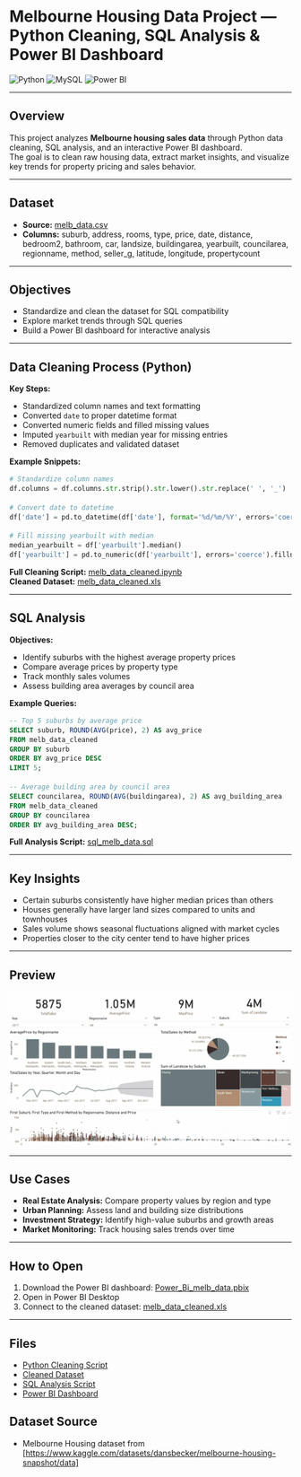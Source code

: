 # **Melbourne Housing Data Project — Python Cleaning, SQL Analysis & Power BI Dashboard**  
![Python](https://img.shields.io/badge/Python-3776AB.svg?style=for-the-badge&logo=Python&logoColor=white)
![MySQL](https://img.shields.io/badge/mysql-%2300f.svg?style=for-the-badge&logo=mysql&logoColor=white)
![Power BI](https://img.shields.io/badge/power_bi-F2C811?style=for-the-badge&logo=powerbi&logoColor=black)

---

## **Overview**  
This project analyzes **Melbourne housing sales data** through Python data cleaning, SQL analysis, and an interactive Power BI dashboard.  
The goal is to clean raw housing data, extract market insights, and visualize key trends for property pricing and sales behavior.

---

## **Dataset**
- **Source:** [melb_data.csv](https://github.com/kChe626/Melbourne-Housing-Project/blob/main/melb_data.csv)  
- **Columns:** suburb, address, rooms, type, price, date, distance, bedroom2, bathroom, car, landsize, buildingarea, yearbuilt, councilarea, regionname, method, seller_g, latitude, longitude, propertycount

---

## **Objectives**
- Standardize and clean the dataset for SQL compatibility  
- Explore market trends through SQL queries  
- Build a Power BI dashboard for interactive analysis  

---

## **Data Cleaning Process (Python)**
**Key Steps:**
- Standardized column names and text formatting  
- Converted `date` to proper datetime format  
- Converted numeric fields and filled missing values  
- Imputed `yearbuilt` with median year for missing entries  
- Removed duplicates and validated dataset

**Example Snippets:**  
```python
# Standardize column names
df.columns = df.columns.str.strip().str.lower().str.replace(' ', '_')

# Convert date to datetime
df['date'] = pd.to_datetime(df['date'], format='%d/%m/%Y', errors='coerce')

# Fill missing yearbuilt with median
median_yearbuilt = df['yearbuilt'].median()
df['yearbuilt'] = pd.to_numeric(df['yearbuilt'], errors='coerce').fillna(median_yearbuilt)
```

**Full Cleaning Script:** [melb_data_cleaned.ipynb](https://github.com/kChe626/Melbourne-Housing-Project/blob/main/melb_data_cleaned.ipynb)  
**Cleaned Dataset:** [melb_data_cleaned.xls](https://github.com/kChe626/Melbourne-Housing-Project/blob/main/melb_data_cleaned.xls)

---

## **SQL Analysis**
**Objectives:**
- Identify suburbs with the highest average property prices  
- Compare average prices by property type  
- Track monthly sales volumes  
- Assess building area averages by council area

**Example Queries:**
```sql
-- Top 5 suburbs by average price
SELECT suburb, ROUND(AVG(price), 2) AS avg_price
FROM melb_data_cleaned
GROUP BY suburb
ORDER BY avg_price DESC
LIMIT 5;

-- Average building area by council area
SELECT councilarea, ROUND(AVG(buildingarea), 2) AS avg_building_area
FROM melb_data_cleaned
GROUP BY councilarea
ORDER BY avg_building_area DESC;
```

**Full Analysis Script:** [sql_melb_data.sql](https://github.com/kChe626/Melbourne-Housing-Project/blob/main/sql_melb_data.sql)

---

## **Key Insights**
- Certain suburbs consistently have higher median prices than others  
- Houses generally have larger land sizes compared to units and townhouses  
- Sales volume shows seasonal fluctuations aligned with market cycles  
- Properties closer to the city center tend to have higher prices

---

## **Preview**
![Melbourne Housing Dashboard](https://github.com/kChe626/Melbourne-Housing-Project/blob/main/Housing_Dashboard.gif)

---

## **Use Cases**
- **Real Estate Analysis:** Compare property values by region and type  
- **Urban Planning:** Assess land and building size distributions  
- **Investment Strategy:** Identify high-value suburbs and growth areas  
- **Market Monitoring:** Track housing sales trends over time

---

## **How to Open**
1. Download the Power BI dashboard: [Power_Bi_melb_data.pbix](https://github.com/kChe626/Melbourne-Housing-Project/blob/main/Power_Bi_melb_data.pbix)  
2. Open in Power BI Desktop  
3. Connect to the cleaned dataset: [melb_data_cleaned.xls](https://github.com/kChe626/Melbourne-Housing-Project/blob/main/melb_data_cleaned.xls)  

---

## **Files**
- [Python Cleaning Script](https://github.com/kChe626/Melbourne-Housing-Project/blob/main/melb_data_cleaned.ipynb)
- [Cleaned Dataset](https://github.com/kChe626/Melbourne-Housing-Project/blob/main/melb_data_cleaned.xls) 
- [SQL Analysis Script](https://github.com/kChe626/Melbourne-Housing-Project/blob/main/sql_melb_data.sql)   
- [Power BI Dashboard](https://github.com/kChe626/Melbourne-Housing-Project/blob/main/Power_Bi_melb_data.pbix)


## Dataset Source

- Melbourne Housing dataset from [https://www.kaggle.com/datasets/dansbecker/melbourne-housing-snapshot/data]


